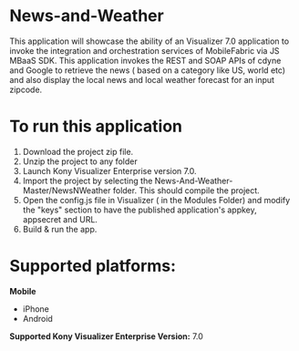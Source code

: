 # News-and-Weather
This application will showcase the ability of an Visualizer 7.0 application to invoke the integration and orchestration services of MobileFabric  via JS MBaaS SDK. This application invokes the REST and SOAP APIs of cdyne and Google to retrieve the news ( based on a category like US, world etc) and also display the local news and local weather forecast for an input zipcode.

# To run this application

1. Download the project zip file.
2. Unzip the project to any folder
3. Launch Kony Visualizer Enterprise version 7.0.
4. Import the project by selecting the News-And-Weather-Master/NewsNWeather folder. This should compile the project.
8. Open the config.js file in Visualizer ( in the Modules Folder) and modify the "keys" section to have the published application's appkey, appsecret and URL.
9. Build & run the app.

# Supported platforms:
**Mobile**
 * iPhone
 * Android

**Supported Kony Visualizer Enterprise Version:** 7.0
